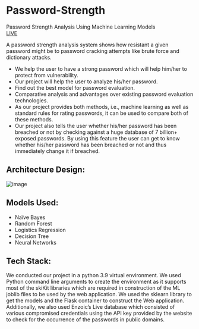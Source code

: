 # Password-Strength

Password Strength Analysis Using Machine Learning Models <br>
[LIVE](https://c4self.herokuapp.com/)

A password strength analysis system shows how resistant a given password might be to password cracking attempts like brute force and dictionary attacks.
* We help the user to have a strong password which will help him/her to protect from vulnerability.
* Our project will help the user to analyze his/her password.
* Find out the best model for password evaluation.
* Comparative analysis and advantages over existing password evaluation technologies.
* As our project provides both methods, i.e., machine learning as well as standard rules for rating passwords, it can be used to compare both of these methods.
* Our project also tells the user whether his/her password has been breached or not by checking against a huge database of 7 billion+ exposed passwords. By using this feature the user can get to know whether his/her password has been breached or not and thus immediately change it if breached.

## Architecture Design:
![image](https://user-images.githubusercontent.com/70879718/173275817-af092abf-a997-47fc-a9e8-5cfdbca8d184.png)

## Models Used:
* Naïve Bayes
* Random Forest
* Logistics Regression
* Decision Tree
* Neural Networks

## Tech Stack:
We conducted our project in a python 3.9 virtual environment. We used Python command line arguments to create the environment as it supports most of the skiKit libraries which are required in construction of the ML joblib files to be used by the web application. We used the sklearn library to get the models and the Flask container to construct the Web application. Additionally, we also used Enzoic’s Live database which consisted of various compromised credentials using the API key provided by the website to check for the occurrence of the passwords in public domains.

